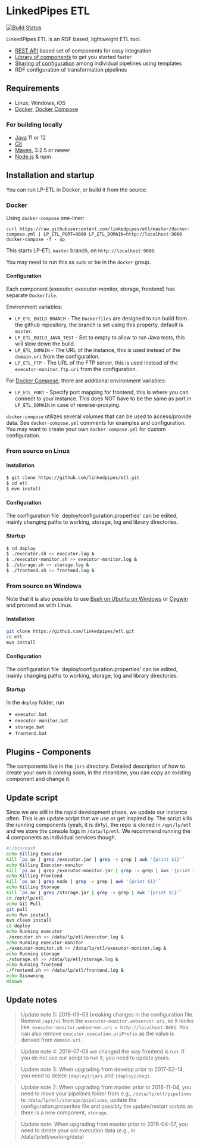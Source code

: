 # LinkedPipes ETL
[![Build Status](https://travis-ci.com/linkedpipes/etl.svg?branch=develop)](https://travis-ci.com/linkedpipes/etl)

LinkedPipes ETL is an RDF based, lightweight ETL tool.
- [REST API](https://github.com/linkedpipes/etl/wiki) based set of components for easy integration
- [Library of components](https://etl.linkedpipes.com/components) to get you started faster
- [Sharing of configuration](https://etl.linkedpipes.com/templates/) among individual pipelines using templates
- RDF configuration of transformation pipelines

## Requirements
- Linux, Windows, iOS
- [Docker], [Docker Compose]

### For building locally
- [Java] 11 or 12
- [Git]
- [Maven], 3.2.5 or newer
- [Node.js] & npm

## Installation and startup
You can run LP-ETL in Docker, or build it from the source.

### Docker
Using ```docker-compose``` one-liner:
```
curl https://raw.githubusercontent.com/linkedpipes/etl/master/docker-compose.yml | LP_ETL_PORT=9080 LP_ETL_DOMAIN=http://localhost:9080 docker-compose -f - up
```
This starts LP-ETL ```master``` branch, on ```http://localhost:9080```.

You may need to run this as ```sudo``` or be in the ```docker``` group.

#### Configuration
Each component (executor, executor-monitor, storage, frontend) has separate ```Dockerfile```.

Environment variables:
 * ```LP_ETL_BUILD_BRANCH``` - The ```Dockerfiles``` are designed to run build from the github repository, the branch is set using this property, default is ```master```.
 * ```LP_ETL_BUILD_JAVA_TEST``` - Set to empty to allow to run Java tests, this will slow down the build.
 * ```LP_ETL_DOMAIN``` - The URL of the instance, this is used instead of the ```domain.uri``` from the configuration.
 * ```LP_ETL_FTP``` - The URL of the FTP server, this is used instead of the ```executor-monitor.ftp.uri``` from the configuration. 
 
For [Docker Compose], there are additional environment variables:
 * ```LP_ETL_PORT``` - Specify port mapping for frontend, this is where you can connect to your instance.
This does NOT have to be the same as port in ```LP_ETL_DOMAIN``` in case of reverse-proxying.

```docker-compose``` utilizes several volumes that can be used to access/provide data.
See ```docker-compose.yml``` comments for examples and configuration.
You may want to create your own ```docker-compose.yml``` for custom configuration.

### From source on Linux

#### Installation

```sh
$ git clone https://github.com/linkedpipes/etl.git
$ cd etl
$ mvn install
```

#### Configuration
The configuration file `deploy/configuration.properties' can be edited, mainly changing paths to working, storage, log and library directories. 

#### Startup

```sh
$ cd deploy
$ ./executor.sh >> executor.log &
$ ./executor-monitor.sh >> executor-monitor.log &
$ ./storage.sh >> storage.log &
$ ./frontend.sh >> frontend.log &
```

### From source on Windows
Note that it is also possible to use [Bash on Ubuntu on Windows] or [Cygwin] and proceed as with Linux.

#### Installation
```sh
git clone https://github.com/linkedpipes/etl.git
cd etl
mvn install
```
#### Configuration
The configuration file `deploy/configuration.properties' can be edited, mainly changing paths to working, storage, log and library directories. 

#### Startup
In the ```deploy``` folder, run
 * ```executor.bat```
 * ```executor-monitor.bat```
 * ```storage.bat```
 * ```frontend.bat```

## Plugins - Components
The components live in the ```jars``` directory.
Detailed description of how to create your own is coming soon, in the meantime, you can copy an existing component and change it.

## Update script
Since we are still in the rapid development phase, we update our instance often.
This is an update script that we use or get inspired by.
The script kills the running components (yeah, it is dirty), the repo is cloned in ```/opt/lp/etl``` and we store the console logs in ```/data/lp/etl```.
We recommend running the 4 components as individual services though.
```sh
#!/bin/bash
echo Killing Executor
kill `ps ax | grep /executor.jar | grep -v grep | awk '{print $1}'`
echo Killing Executor-monitor
kill `ps ax | grep /executor-monitor.jar | grep -v grep | awk '{print $1}'`
echo Killing Frontend
kill `ps ax | grep node | grep -v grep | awk '{print $1}'`
echo Killing Storage
kill `ps ax | grep /storage.jar | grep -v grep | awk '{print $1}'`
cd /opt/lp/etl
echo Git Pull
git pull
echo Mvn install
mvn clean install
cd deploy
echo Running executor
./executor.sh >> /data/lp/etl/executor.log &
echo Running executor-monitor
./executor-monitor.sh >> /data/lp/etl/executor-monitor.log &
echo Running storage
./storage.sh >> /data/lp/etl/storage.log &
echo Running frontend
./frontend.sh >> /data/lp/etl/frontend.log &
echo Disowning
disown
```
 
## Update notes
> Update note 5: 2019-09-03 breaking changes in the configuration file. Remove ```/api/v1``` from the ```executor-monitor.webserver.uri```, so it loolks like: ```executor-monitor.webserver.uri = http://localhost:8081```. You can also remove ```executor.execution.uriPrefix``` as the value is derived from ```domain.uri```.

> Update note 4: 2019-07-03 we changed the way frontend is run. If you do not use our script to run it, you need to update yours. 

> Update note 3: When upgrading from develop prior to 2017-02-14, you need to delete ```{deploy}/jars``` and ```{deploy}/osgi```. 

> Update note 2: When upgrading from master prior to 2016-11-04, you need to move your pipelines folder from e.g., ```/data/lp/etl/pipelines``` to ```/data/lp/etl/storage/pipelines```, update the configuration.properites file and possibly the update/restart scripts as there is a new component, ```storage```.

> Update note: When upgrading from master prior to 2016-04-07, you need to delete your old execution data (e.g., in /data/lp/etl/working/data)

[Java]: <http://www.oracle.com/technetwork/java/javase/downloads/index.html>
[Git]: <https://git-scm.com/>
[Maven]: <https://maven.apache.org/>
[Node.js]: <https://nodejs.org>
[Cygwin]: <https://www.cygwin.com/>
[Bash on Ubuntu on Windows]: <https://msdn.microsoft.com/en-us/commandline/wsl/about>
[Docker]: <https://www.docker.com/>
[Docker Compose]: <https://docs.docker.com/compose/>
